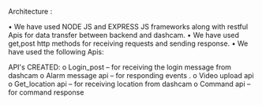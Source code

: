 Architecture :

•	We have used NODE JS and EXPRESS JS frameworks along with restful Apis for data transfer between backend and dashcam.
•	We have used get,post http methods for receiving requests and sending response.
•	We have used the following Apis:


API's CREATED:
o	Login_post – for receiving the login message from dashcam
o	Alarm message api – for responding events .
o	Video upload api
o	Get_location api – for receiving location from dashcam
o	Command api – for command response